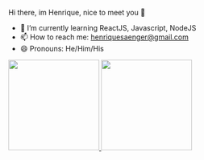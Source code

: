 Hi there, im Henrique, nice to meet you 👋

- 🌱 I’m currently learning ReactJS, Javascript, NodeJS
- 📫 How to reach me: henriquesaenger@gmail.com
- 😄 Pronouns: He/Him/His

<div>
  <a href="https://github.com/henriquesaenger">
  <img height="180em" src="https://github-readme-stats.vercel.app/api?username=henriquesaenger&show_icons=true&theme=midnight-purple" />
  <img height="180em" src="https://github-readme-stats.vercel.app/api/top-langs/?username=henriquesaenger&layout=compact&theme=midnight-purple" /></a>
</div>


